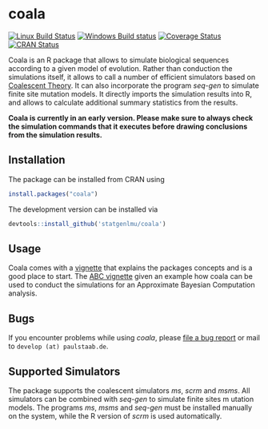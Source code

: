 coala
=====

[![Linux Build Status](https://travis-ci.org/statgenlmu/coala.png?branch=master)](https://travis-ci.org/statgenlmu/coala) 
[![Windows Build status](https://ci.appveyor.com/api/projects/status/uoduv0q64ddnqfva/branch/master?svg=true)](https://ci.appveyor.com/project/paulstaab/coala-02w83/branch/master)
[![Coverage Status](https://coveralls.io/repos/statgenlmu/coala/badge.svg?branch=master)](https://coveralls.io/r/statgenlmu/coala)
[![CRAN Status](http://www.r-pkg.org/badges/version/jaatha)](http://cran.r-project.org/web/packages/jaatha)

Coala is an R package that allows to simulate biological sequences according
to a given model of evolution.  Rather than conduction the simulations itself,
it allows to call a number of efficient simulators based on
[Coalescent Theory](https://en.wikipedia.org/wiki/Coalescent_theory). 
It can also incorporate the program _seq-gen_ to simulate finite site mutation 
models. It directly imports the simulation results into R, and allows to
calculate additional summary statistics from the results.

__Coala is currently in an early version. Please make sure to always
check the simulation commands that it executes before drawing conclusions
from the simulation results.__


Installation
------------

The package can be installed from CRAN using

```R
install.packages("coala")
```

The development version can be installed via

```R
devtools::install_github('statgenlmu/coala')
```


Usage
-----
Coala comes with a [vignette](http://rpubs.com/paulstaab/coala-introduction)
that explains the packages concepts and is a good place to start.
The [ABC vignette](http://rpubs.com/paulstaab/coala-abc) given an example
how coala can be used to conduct the simulations for an Approximate Bayesian
Computation analysis.


Bugs
----
If you encounter problems while using _coala_, please 
[file a bug report](https://github.com/statgenlmu/coala/issues) or mail to
`develop (at) paulstaab.de`.



Supported Simulators
--------------------
The package supports the coalescent simulators _ms_, _scrm_ and _msms_.
All simulators can be combined with _seq-gen_ to simulate finite sites m
utation models. The programs _ms_, _msms_ and _seq-gen_ must be installed 
manually on the system, while the R version of _scrm_ is used automatically.



